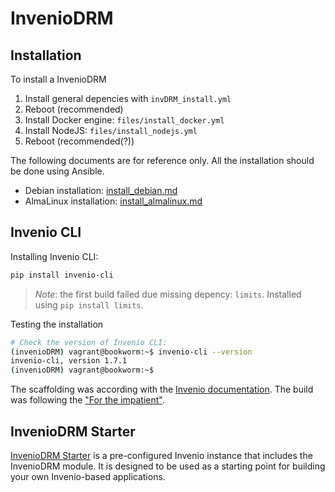 # InvenioDRM

## Installation

To install a InvenioDRM

1. Install general depencies with `invDRM_install.yml`
1. Reboot (recommended)
1. Install Docker engine: `files/install_docker.yml`
1. Install NodeJS: `files/install_nodejs.yml`
1. Reboot (recommended(?))

The following documents are for reference only. All the installation should be done using Ansible.

* Debian installation: [install_debian.md](install_debian.md)
* AlmaLinux installation: [install_almalinux.md](install_almalinux.md)

## Invenio CLI

Installing Invenio CLI:

```bash
pip install invenio-cli
```

> _Note_: the first build failed due missing depency: `limits`. Installed using `pip install limits`.

Testing the installation

```bash
# Check the version of Invenio CLI:
(invenioDRM) vagrant@bookworm:~$ invenio-cli --version
invenio-cli, version 1.7.1
(invenioDRM) vagrant@bookworm:~$
```

The scaffolding was according with the [Invenio documentation](https://inveniordm.docs.cern.ch/install/scaffold/). The build was following the ["For the impatient"](https://inveniordm.docs.cern.ch/install/build-setup-run/#for-the-impatient). 


## InvenioDRM Starter

[InvenioDRM Starter](https://starter.front-matter.io/) is a pre-configured Invenio instance that includes the InvenioDRM module. It is designed to be used as a starting point for building your own Invenio-based applications.

